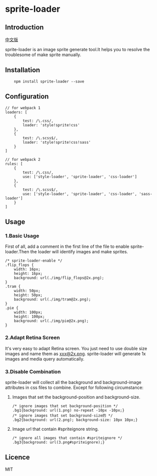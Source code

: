 # sprite-loader
## Introduction
[中文版](https://github.com/youzan/sprite-loader/blob/master/README_ZH.md)

sprite-loader is an image sprite generate tool.It helps you to resolve the troublesome of make sprite manually.

## Installation
```
	npm install sprite-loader --save
```

## Configuration
```
// for webpack 1
loaders: [
    {
        test: /\.css/,
        loader: 'style!sprite!css'
    },
    {
        test: /\.scss$/,
        loader: 'style!sprite!css!sass'
    }
]

// for webpack 2
rules: [
    {
        test: /\.css/,
        use: ['style-loader', 'sprite-loader', 'css-loader']
    },
    {
        test: /\.scss$/,
        use: ['style-loader', 'sprite-loader', 'css-loader', 'sass-loader']
    }
]
```
## Usage
### 1.Basic Usage
First of all, add a comment in the first line of the file to enable sprite-loader.Then the loader will identify images and make sprites.

```
/* sprite-loader-enable */
.flip_flops {
    width: 16px;
    height: 16px;
    background: url(./img/flip_flops@2x.png);
}
.tram {
    width: 50px;
    height: 50px;
    background: url(./img/tram@2x.png);
}
.pie {
    width: 100px;
    height: 100px;
    background: url(./img/pie@2x.png);
}
```
### 2.Adapt Retina Screen
It's very easy to adapt Retina screen. You just need to use double size images and name them as xxx@2x.png. sprite-loader will generate 1x images and media query automatically.

### 3.Disable Combination
sprite-loader will collect all the background and background-image attributes in css files to combine. Except for following circumstance:

1. Images that set the background-position and background-size.
	
	```
	/* ignore images that set background-position */
	.bg1{background: url(1.png) no-repeat -10px -10px;}
	/* ignore images that set background-size的 */
	.bg2{background: url(2.png); background-size: 10px 10px;}
	```
2. Image url that contain #spriteignore string.
	
	```
	/* ignore all images that contain #spriteignore */
	.bg3{background: url(3.png#spriteignore);}
	```
	
## Licence
MIT

